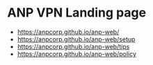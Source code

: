 # ANP VPN Landing page
- https://anpcorp.github.io/anp-web/
- https://anpcorp.github.io/anp-web/setup
- https://anpcorp.github.io/anp-web/tips
- https://anpcorp.github.io/anp-web/policy